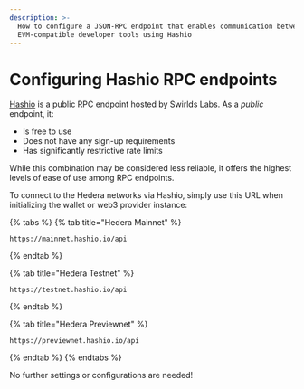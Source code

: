 ```yaml
---
description: >-
  How to configure a JSON-RPC endpoint that enables communication between
  EVM-compatible developer tools using Hashio
---
```


# Configuring Hashio RPC endpoints

[Hashio](https://swirldslabs.com/hashio/) is a public RPC endpoint hosted by Swirlds Labs. As a _public_ endpoint, it:

* Is free to use
* Does not have any sign-up requirements
* Has significantly restrictive rate limits

While this combination may be considered less reliable, it offers the highest levels of ease of use among RPC endpoints.

To connect to the Hedera networks via Hashio, simply use this URL when initializing the wallet or web3 provider instance:

{% tabs %}
{% tab title="Hedera Mainnet" %}
```
https://mainnet.hashio.io/api
```
{% endtab %}

{% tab title="Hedera Testnet" %}
```
https://testnet.hashio.io/api
```
{% endtab %}

{% tab title="Hedera Previewnet" %}
```
https://previewnet.hashio.io/api
```
{% endtab %}
{% endtabs %}

No further settings or configurations are needed!
